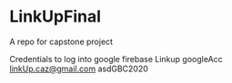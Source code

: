 # LinkUpFinal
A repo for capstone project


Credentials to log into google firebase
Linkup googleAcc
linkUp.caz@gmail.com
asdGBC2020
